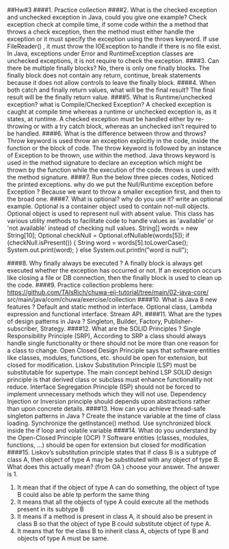 ##Hw#3
####1. Practice  collection
####2. What is the checked exception and unchecked exception in Java, could you give one example?
   Check exception check at compile time, if some code within the a method that throws a check exception, then the method must either handle the exception or it must specify the exception using the throws keyword.  If use FileReader() , it must throw the IOException to handle if there is no file exist.
   In Java, exceptions under Error and RuntimeException classes are unchecked exceptions, it is not require to check the exception.
####3. Can there be multiple finally blocks?
   No, there is only one finally blocks. The finally block does not contain any return, continue, break statements because it does not allow controls to leave the finally block.
####4. When both catch and finally return values, what will be the final result?
   The final result will be the finally return value.
####5. What is Runtime/unchecked exception? what is Compile/Checked Exception?
   A checked exception is caught at compile time whereas a runtime or unchecked exception is, as it  states, at runtime. A checked exception must be handled either by re-throwing or with a try catch block, whereas an unchecked isn’t required to be handled.
####6. What is the difference between throw and throws?
   Throw keyword is used throw an exception explicitly in the code, inside the function or the block of code. The throw keyword is followed by an instance of Exception to be thrown, use within the method.
   Java throws keyword is used in the method signature to declare an exception which might be thrown by the function while the execution of the code. throws is used with the method signature.
####7. Run the below three pieces codes, Noticed the printed exceptions. why do we put the Null/Runtime exception before Exception ?
   Because we want to throw a smaller exception first, and then to the broad one.
####7. What is optional? why do you use it? write an optional example.
   Optional is a container object used to contain not-null objects. Optional object is used to represent   null with absent value. This class has various utility methods to facilitate code to handle values as 'available' or 'not available' instead of checking null values.
   String[] words = new String[10];
   Optional<String> checkNull
   = Optional.ofNullable(words[5]);
   if (checkNull.isPresent()) {
   String word = words[5].toLowerCase();
   System.out.print(word);
   }
   else
   System.out.println("word is null");

####8. Why finally always be executed ?
   A finally block is always get executed whether the exception has occurred or not.
   If an exception occurs like closing a file or DB connection, then the finally block is used to clean up the code.
####9. Practice collection problems here: https://github.com/TAIsRich/chuwa-eij-tutorial/tree/main/02-java-core/ src/main/java/com/chuwa/exercise/collection
####10. What is Java 8 new features ?
    Default and static method in interface.
    Optional class,
    Lambda expression and functional interface.
    Stream API.
####11. What are the types of design patterns in Java ?
    Singleton,
    Builder,
    Factory,
    Publisher- subscriber,
    Strategy.
####12. What are the SOLID Principles ?
    Single Responsibility Principle (SRP), According to SRP a class should always handle single   functionality or there should not be more than one reason for a class to change.
    Open Closed Design Principle says that software entities like classes, modules, functions, etc. should  be open for extension, but closed for modification.
    Liskov Substitution Principle (LSP) must be substitutable for supertype. The main concept behind LSP SOLID design principle is that derived class or subclass must enhance functionality not reduce.
    Interface Segregation Principle (ISP) should not be forced to implement unnecessary methods which they will not use.
    Dependency Injection or Inversion principle should depends upon abstractions rather than upon concrete details.
####13. How can you achieve thread-safe singleton patterns in Java ?
    Create the instance variable at the time of class loading.
    Synchronize the getInstance() method.
    Use synchronized block inside the if loop and volatile variable
####14. What do you understand by the Open-Closed Principle (OCP) ?
    Software entities (classes, modules, functions, ...) should be open for extension but closed for modification
####15. Liskov’s substitution principle states that if class B is a subtype of class A, then object of type A may be substituted with any object of type B. What does this actually mean? (from OA ) choose your answer.
    The answer is 1.
1. It mean that if the object of type A can do something, the object of type B could also be able tp perform the same thing
2. It means that all the objects of type A could execute all the methods present in its subtype B
3. It means if a method is present in class A, it should also be present in class B so that the object of type B could substitute object of type A.
4. It means that for the class B to inherit class A, objects of type B and objects of type A must be same.


